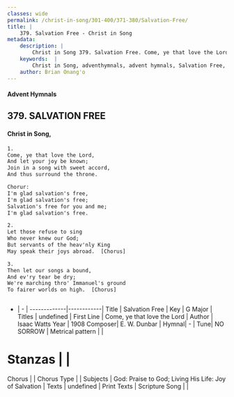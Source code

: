 ```yaml
---
classes: wide
permalink: /christ-in-song/301-400/371-380/Salvation-Free/
title: |
    379. Salvation Free - Christ in Song
metadata:
    description: |
        Christ in Song 379. Salvation Free. Come, ye that love the Lord, And let your joy be known; Join in a song with sweet accord, And thus surround the throne. Chorur: I'm glad salvation's free, I'm glad salvation's free; Salvation's free for you and me; I'm glad salvation's free.
    keywords:  |
        Christ in Song, adventhymnals, advent hymnals, Salvation Free, Come, ye that love the Lord. 
    author: Brian Onang'o
---
```


#### Advent Hymnals
## 379. SALVATION FREE
####  Christ in Song,

```txt
1.
Come, ye that love the Lord,
And let your joy be known;
Join in a song with sweet accord,
And thus surround the throne.

Chorur:
I'm glad salvation's free,
I'm glad salvation's free;
Salvation's free for you and me;
I'm glad salvation's free.

2.
Let those refuse to sing
Who never knew our God;
But servants of the heav'nly King
May speak their joys abroad.  [Chorus]

3.
Then let our songs a bound,
And ev'ry tear be dry;
We're marching thro' Immanuel's ground
To fairer worlds on high.  [Chorus]



```

- |   -  |
-------------|------------|
Title | Salvation Free |
Key | G Major |
Titles | undefined |
First Line | Come, ye that love the Lord |
Author | Isaac Watts
Year | 1908
Composer| E. W. Dunbar |
Hymnal|  - |
Tune| NO SORROW |
Metrical pattern | |
# Stanzas |  |
Chorus |  |
Chorus Type |  |
Subjects | God: Praise to God; Living His Life: Joy of Salvation |
Texts | undefined |
Print Texts | 
Scripture Song |  |
    
